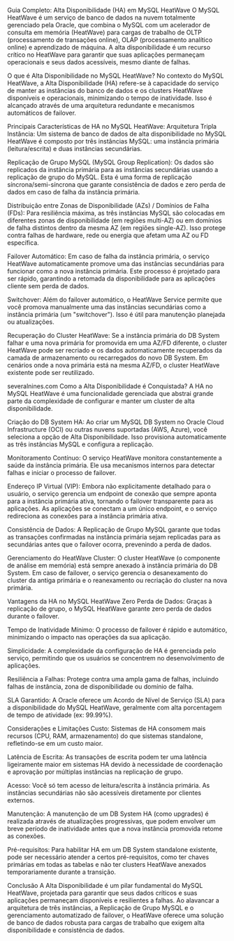 Guia Completo: Alta Disponibilidade (HA) em MySQL HeatWave
O MySQL HeatWave é um serviço de banco de dados na nuvem totalmente gerenciado pela Oracle, que combina o MySQL com um acelerador de consulta em memória (HeatWave) para cargas de trabalho de OLTP (processamento de transações online), OLAP (processamento analítico online) e aprendizado de máquina. A alta disponibilidade é um recurso crítico no HeatWave para garantir que suas aplicações permaneçam operacionais e seus dados acessíveis, mesmo diante de falhas.

O que é Alta Disponibilidade no MySQL HeatWave?
No contexto do MySQL HeatWave, a Alta Disponibilidade (HA) refere-se à capacidade do serviço de manter as instâncias do banco de dados e os clusters HeatWave disponíveis e operacionais, minimizando o tempo de inatividade. Isso é alcançado através de uma arquitetura redundante e mecanismos automáticos de failover.

Principais Características de HA no MySQL HeatWave:
Arquitetura Tripla Instância: Um sistema de banco de dados de alta disponibilidade no MySQL HeatWave é composto por três instâncias MySQL: uma instância primária (leitura/escrita) e duas instâncias secundárias.

Replicação de Grupo MySQL (MySQL Group Replication): Os dados são replicados da instância primária para as instâncias secundárias usando a replicação de grupo do MySQL. Esta é uma forma de replicação síncrona/semi-síncrona que garante consistência de dados e zero perda de dados em caso de falha da instância primária.

Distribuição entre Zonas de Disponibilidade (AZs) / Domínios de Falha (FDs): Para resiliência máxima, as três instâncias MySQL são colocadas em diferentes zonas de disponibilidade (em regiões multi-AZ) ou em domínios de falha distintos dentro da mesma AZ (em regiões single-AZ). Isso protege contra falhas de hardware, rede ou energia que afetam uma AZ ou FD específica.

Failover Automático: Em caso de falha da instância primária, o serviço HeatWave automaticamente promove uma das instâncias secundárias para funcionar como a nova instância primária. Este processo é projetado para ser rápido, garantindo a retomada da disponibilidade para as aplicações cliente sem perda de dados.

Switchover: Além do failover automático, o HeatWave Service permite que você promova manualmente uma das instâncias secundárias como a instância primária (um "switchover"). Isso é útil para manutenção planejada ou atualizações.

Recuperação do Cluster HeatWave: Se a instância primária do DB System falhar e uma nova primária for promovida em uma AZ/FD diferente, o cluster HeatWave pode ser recriado e os dados automaticamente recuperados da camada de armazenamento ou recarregados do novo DB System. Em cenários onde a nova primária está na mesma AZ/FD, o cluster HeatWave existente pode ser reutilizado.



severalnines.com
Como a Alta Disponibilidade é Conquistada?
A HA no MySQL HeatWave é uma funcionalidade gerenciada que abstrai grande parte da complexidade de configurar e manter um cluster de alta disponibilidade.

Criação do DB System HA: Ao criar um MySQL DB System no Oracle Cloud Infrastructure (OCI) ou outras nuvens suportadas (AWS, Azure), você seleciona a opção de Alta Disponibilidade. Isso provisiona automaticamente as três instâncias MySQL e configura a replicação.

Monitoramento Contínuo: O serviço HeatWave monitora constantemente a saúde da instância primária. Ele usa mecanismos internos para detectar falhas e iniciar o processo de failover.

Endereço IP Virtual (VIP): Embora não explicitamente detalhado para o usuário, o serviço gerencia um endpoint de conexão que sempre aponta para a instância primária ativa, tornando o failover transparente para as aplicações. As aplicações se conectam a um único endpoint, e o serviço redireciona as conexões para a instância primária ativa.

Consistência de Dados: A Replicação de Grupo MySQL garante que todas as transações confirmadas na instância primária sejam replicadas para as secundárias antes que o failover ocorra, prevenindo a perda de dados.

Gerenciamento do HeatWave Cluster: O cluster HeatWave (o componente de análise em memória) está sempre anexado à instância primária do DB System. Em caso de failover, o serviço gerencia o desanexamento do cluster da antiga primária e o reanexamento ou recriação do cluster na nova primária.

Vantagens da HA no MySQL HeatWave
Zero Perda de Dados: Graças à replicação de grupo, o MySQL HeatWave garante zero perda de dados durante o failover.

Tempo de Inatividade Mínimo: O processo de failover é rápido e automático, minimizando o impacto nas operações da sua aplicação.

Simplicidade: A complexidade da configuração de HA é gerenciada pelo serviço, permitindo que os usuários se concentrem no desenvolvimento de aplicações.

Resiliência a Falhas: Protege contra uma ampla gama de falhas, incluindo falhas de instância, zona de disponibilidade ou domínio de falha.

SLA Garantido: A Oracle oferece um Acordo de Nível de Serviço (SLA) para a disponibilidade do MySQL HeatWave, geralmente com alta porcentagem de tempo de atividade (ex: 99.99%).

Considerações e Limitações
Custo: Sistemas de HA consomem mais recursos (CPU, RAM, armazenamento) do que sistemas standalone, refletindo-se em um custo maior.

Latência de Escrita: As transações de escrita podem ter uma latência ligeiramente maior em sistemas HA devido à necessidade de coordenação e aprovação por múltiplas instâncias na replicação de grupo.

Acesso: Você só tem acesso de leitura/escrita à instância primária. As instâncias secundárias não são acessíveis diretamente por clientes externos.

Manutenção: A manutenção de um DB System HA (como upgrades) é realizada através de atualizações progressivas, que podem envolver um breve período de inatividade antes que a nova instância promovida retome as conexões.

Pré-requisitos: Para habilitar HA em um DB System standalone existente, pode ser necessário atender a certos pré-requisitos, como ter chaves primárias em todas as tabelas e não ter clusters HeatWave anexados temporariamente durante a transição.

Conclusão
A Alta Disponibilidade é um pilar fundamental do MySQL HeatWave, projetada para garantir que seus dados críticos e suas aplicações permaneçam disponíveis e resilientes a falhas. Ao alavancar a arquitetura de três instâncias, a Replicação de Grupo MySQL e o gerenciamento automatizado de failover, o HeatWave oferece uma solução de banco de dados robusta para cargas de trabalho que exigem alta disponibilidade e consistência de dados.